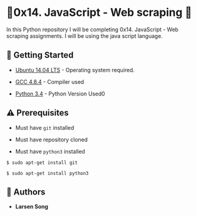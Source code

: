 # :ocean:0x14. JavaScript - Web scraping :ocean:

In this Python repository I will be completing 0x14. JavaScript - Web scraping assignments.
I will be using the java script language.

## :running: Getting Started

* [Ubuntu 14.04 LTS](http://releases.ubuntu.com/14.04/) - Operating system required.

* [GCC 4.8.4](https://gcc.gnu.org/gcc-4.8/) - Compiler used

* [Python 3.4](https://www.python.org/download/releases/3.4.0/) - Python Version Used0

## :warning: Prerequisites

* Must have `git` installed 

* Must have repository cloned

* Must have `python3` installed

```
$ sudo apt-get install git
```

```
$ sudo apt-get install python3
```


## :blue_book: Authors
* **Larsen Song**

